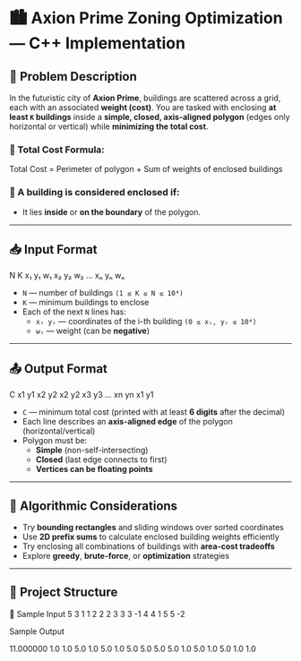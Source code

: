# 🏙️ Axion Prime Zoning Optimization — C++ Implementation

## 📘 Problem Description

In the futuristic city of **Axion Prime**, buildings are scattered across a grid, each with an associated **weight (cost)**. You are tasked with enclosing **at least `K` buildings** inside a **simple, closed, axis-aligned polygon** (edges only horizontal or vertical) while **minimizing the total cost**.

### 🔢 Total Cost Formula:
Total Cost = Perimeter of polygon + Sum of weights of enclosed buildings

### 📌 A building is considered enclosed if:
- It lies **inside** or **on the boundary** of the polygon.

---

## 📥 Input Format

N K
x₁ y₁ w₁
x₂ y₂ w₂
...
xₙ yₙ wₙ


- `N` — number of buildings `(1 ≤ K ≤ N ≤ 10⁴)`
- `K` — minimum buildings to enclose
- Each of the next `N` lines has:
  - `xᵢ yᵢ` — coordinates of the i-th building `(0 ≤ xᵢ, yᵢ ≤ 10⁴)`
  - `wᵢ` — weight (can be **negative**)

---

## 📤 Output Format

C
x1 y1 x2 y2
x2 y2 x3 y3
...
xn yn x1 y1

- `C` — minimum total cost (printed with at least **6 digits** after the decimal)
- Each line describes an **axis-aligned edge** of the polygon (horizontal/vertical)
- Polygon must be:
  - **Simple** (non-self-intersecting)
  - **Closed** (last edge connects to first)
  - **Vertices can be floating points**

---

## 🧠 Algorithmic Considerations

- Try **bounding rectangles** and sliding windows over sorted coordinates
- Use **2D prefix sums** to calculate enclosed building weights efficiently
- Try enclosing all combinations of buildings with **area-cost tradeoffs**
- Explore **greedy**, **brute-force**, or **optimization** strategies

---

## 📁 Project Structure
🧪 Sample Input
5 3
1 1 2
2 2 3
3 3 -1
4 4 1
5 5 -2

Sample Output

11.000000
1.0 1.0 5.0 1.0
5.0 1.0 5.0 5.0
5.0 5.0 1.0 5.0
1.0 5.0 1.0 1.0

